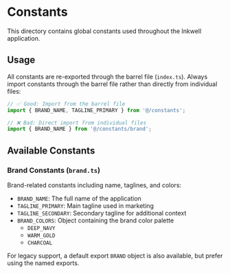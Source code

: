 # Constants

This directory contains global constants used throughout the Inkwell application.

## Usage

All constants are re-exported through the barrel file (`index.ts`). Always import constants through the barrel file rather than directly from individual files:

```typescript
// ✅ Good: Import from the barrel file
import { BRAND_NAME, TAGLINE_PRIMARY } from '@/constants';

// ❌ Bad: Direct import from individual files
import { BRAND_NAME } from '@/constants/brand';
```

## Available Constants

### Brand Constants (`brand.ts`)

Brand-related constants including name, taglines, and colors:

- `BRAND_NAME`: The full name of the application
- `TAGLINE_PRIMARY`: Main tagline used in marketing
- `TAGLINE_SECONDARY`: Secondary tagline for additional context
- `BRAND_COLORS`: Object containing the brand color palette
  - `DEEP_NAVY`
  - `WARM_GOLD`
  - `CHARCOAL`

For legacy support, a default export `BRAND` object is also available, but prefer using the named exports.
